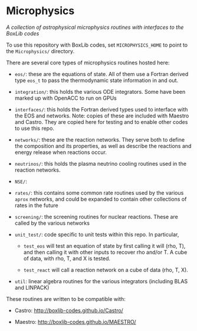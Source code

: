 # Microphysics

*A collection of astrophysical microphysics routines with interfaces to
 the BoxLib codes*

To use this repository with BoxLib codes, set `MICROPHYSICS_HOME` to point
to the `Microphysics/` directory.

There are several core types of microphysics routines hosted here:

* `eos/`: these are the equations of state.  All of them use a Fortran
  derived type `eos_t` to pass the thermodynamic state information in
  and out.

* `integration/`: this holds the various ODE integrators.  Some have
  been marked up with OpenACC to run on GPUs

* `interfaces/`: this holds the Fortran derived types used to
  interface with the EOS and networks.  Note: copies of these are
  included with Maestro and Castro.  They are copied here for testing
  and to enable other codes to use this repo.

* `networks/`: these are the reaction networks.  They serve both to
  define the composition and its properties, as well as describe the
  reactions and energy release when reactions occur.

* `neutrinos/`: this holds the plasma neutrino cooling routines used
  in the reaction networks.
  
* `NSE/`:

* `rates/`: this contains some common rate routines used by the
  various `aprox` networks, and could be expanded to contain other
  collections of rates in the future
  
* `screening/`: the screening routines for nuclear reactions.  These
  are called by the various networks
  
* `unit_test/`: code specific to unit tests within this repo.  In
  particular,

  - `test_eos` will test an equation of state by first calling
    it will (rho, T), and then calling it with other inputs
	to recover rho and/or T.  A cube of data, with rho, T, and
	X is tested.

  - `test_react` will call a reaction network on a cube of
    data (rho, T, X).

* `util`: linear algebra routines for the various integrators
  (including BLAS and LINPACK)


These routines are written to be compatible with:

* Castro: http://boxlib-codes.github.io/Castro/

* Maestro: http://boxlib-codes.github.io/MAESTRO/


